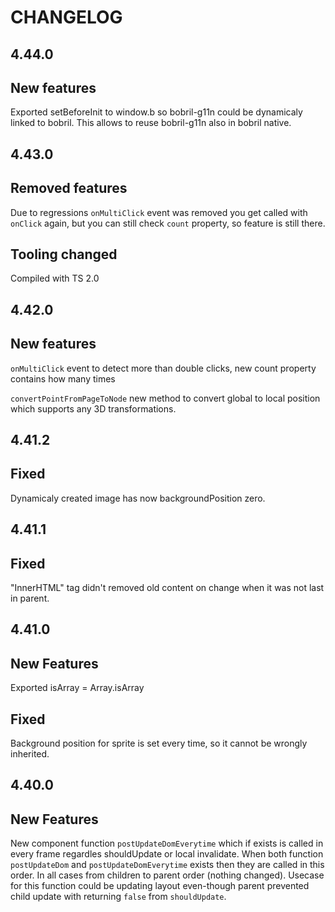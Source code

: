 CHANGELOG
===

4.44.0
--

New features
-

Exported setBeforeInit to window.b so bobril-g11n could be dynamicaly linked to bobril. This allows to reuse bobril-g11n also in bobril native.

4.43.0
--

Removed features
-

Due to regressions `onMultiClick` event was removed you get called with `onClick` again, but you can still check `count` property, so feature is still there.

Tooling changed
-

Compiled with TS 2.0

4.42.0
--

New features
-

`onMultiClick` event to detect more than double clicks, new count property contains how many times

`convertPointFromPageToNode` new method to convert global to local position which supports any 3D transformations. 

4.41.2
--

Fixed
-

Dynamicaly created image has now backgroundPosition zero.

4.41.1
--

Fixed
-

"InnerHTML" tag didn't removed old content on change when it was not last in parent.

4.41.0
--

New Features
-

Exported isArray = Array.isArray

Fixed
-

Background position for sprite is set every time, so it cannot be wrongly inherited.


4.40.0
--

New Features
-

New component function `postUpdateDomEverytime` which if exists is called in every frame regardles shouldUpdate or local invalidate.
When both function `postUpdateDom` and `postUpdateDomEverytime` exists then they are called in this order. In all cases from children to parent order (nothing changed).
Usecase for this function could be updating layout even-though parent prevented child update with returning `false` from `shouldUpdate`.
